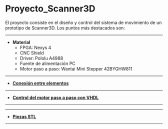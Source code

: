 # Proyecto_Scanner3D

El proyecto consiste en el diseño y control del sistema de movimiento de un prototipo de Scanner3D.
Los puntos más destacados son:

---
- **Material**
    - FPGA: Nexys 4 
    - CNC Shield
    - Driver: Pololu A4988
    - Fuente de alimentación PC 
    - Motor paso a paso: Wantai Mini Stepper 42BYGHW811 
---
- [**Conexión entre elementos**](https://github.com/sanchezco/proyecto_scanner3D/blob/master/conexiones_elementos.md)
---
- [**Control del motor paso a paso con VHDL**](https://github.com/sanchezco/proyecto_scanner3D/blob/master/control_stepper_motor.md)
---
---
- [**Piezas STL**](https://github.com/sanchezco/proyecto_scanner3D/tree/master/STL)
---
